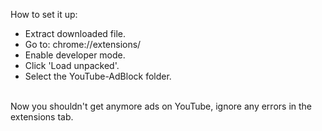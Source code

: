 How to set it up:
- Extract downloaded file.
- Go to: chrome://extensions/
- Enable developer mode.
- Click 'Load unpacked'.
- Select the YouTube-AdBlock folder.
<br/>
Now you shouldn't get anymore ads on YouTube, ignore any errors in the extensions tab.
